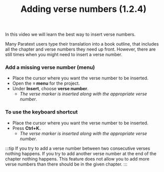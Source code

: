 ﻿---
title: Adding verse numbers (1.2.4)
---
In this video we will learn the best way to insert verse numbers.

Many Paratext users type their translation into a book outline, that includes all the chapter and verse numbers they need up front. However, there are still times when you might need to insert a verse number.

### Add a missing verse number (menu)

-  Place the cursor where you want the verse number to be inserted.
-  Open the **≡ menu** for the project.
-  Under **Insert**, choose **verse number**.  
    -  *The verse marker is inserted along with the appropriate verse number*.

### To use the keyboard shortcut

-  Place the cursor where you want the verse number to be inserted.
-  Press **Ctrl+K.**  
    -  *The verse marker is inserted along with the appropriate verse number*.

:::tip
If you try to add a verse number between two consecutive verses nothing happens. If you try to add another verse number at the end of the chapter nothing happens. This feature does not allow you to add more verse numbers than there should be in the given chapter.
:::
